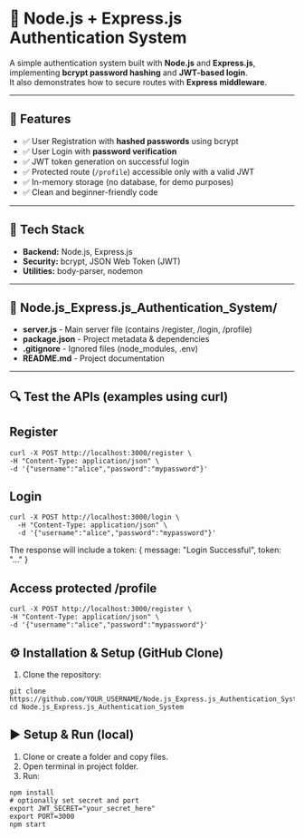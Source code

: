# 🔐 Node.js + Express.js Authentication System

A simple authentication system built with **Node.js** and **Express.js**, implementing **bcrypt password hashing** and **JWT-based login**.  
It also demonstrates how to secure routes with **Express middleware**.

---

## 📌 Features
- ✅ User Registration with **hashed passwords** using bcrypt  
- ✅ User Login with **password verification**  
- ✅ JWT token generation on successful login  
- ✅ Protected route (`/profile`) accessible only with a valid JWT  
- ✅ In-memory storage (no database, for demo purposes)  
- ✅ Clean and beginner-friendly code  

---

## 🚀 Tech Stack
- **Backend:** Node.js, Express.js  
- **Security:** bcrypt, JSON Web Token (JWT)  
- **Utilities:** body-parser, nodemon  

---
## 📂 Node.js_Express.js_Authentication_System/
- **server.js** - Main server file (contains /register, /login, /profile)
- **package.json** - Project metadata & dependencies
- **.gitignore** - Ignored files (node_modules, .env)
- **README.md** - Project documentation

---

## 🔍 Test the APIs (examples using curl)

## Register
```
curl -X POST http://localhost:3000/register \
-H "Content-Type: application/json" \
-d '{"username":"alice","password":"mypassword"}'
```
## Login
```
curl -X POST http://localhost:3000/login \
  -H "Content-Type: application/json" \
  -d '{"username":"alice","password":"mypassword"}'
  ```
The response will include a token: { message: "Login Successful", token: "..." }

## Access protected /profile
```
curl -X POST http://localhost:3000/register \
-H "Content-Type: application/json" \
-d '{"username":"alice","password":"mypassword"}'
```

## ⚙️ Installation & Setup (GitHub Clone)

1. Clone the repository:
```
git clone https://github.com/YOUR_USERNAME/Node.js_Express.js_Authentication_System.git
cd Node.js_Express.js_Authentication_System
```

## ▶️ Setup & Run (local)
1. Clone or create a folder and copy files.
2. Open terminal in project folder.
3. Run:
```
npm install
# optionally set secret and port
export JWT_SECRET="your_secret_here"
export PORT=3000
npm start
```
